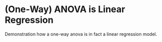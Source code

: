 (One-Way) ANOVA is Linear Regression
===================
Demonstration how a one-way anova is in fact a linear regression model.
